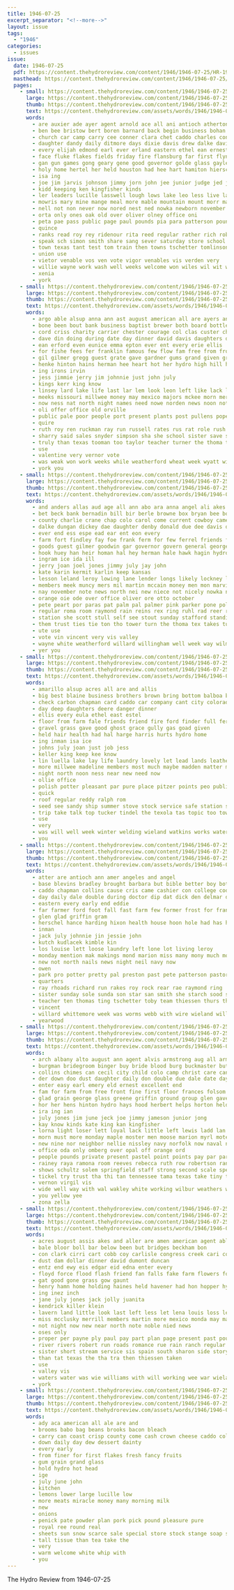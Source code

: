 ```yaml
---
title: 1946-07-25
excerpt_separator: "<!--more-->"
layout: issue
tags:
  - "1946"
categories:
  - issues
issue:
  date: 1946-07-25
  pdf: https://content.thehydroreview.com/content/1946/1946-07-25/HR-1946-07-25.pdf
  masthead: https://content.thehydroreview.com/content/1946/1946-07-25/masthead/HR-1946-07-25.jpg
  pages:
    - small: https://content.thehydroreview.com/content/1946/1946-07-25/small/HR-1946-07-25-01.jpg
      large: https://content.thehydroreview.com/content/1946/1946-07-25/large/HR-1946-07-25-01.jpg
      thumb: https://content.thehydroreview.com/content/1946/1946-07-25/thumbnails/HR-1946-07-25-01.jpg
      text: https://content.thehydroreview.com/assets/words/1946/1946-07-25/HR-1946-07-25-01.txt
      words:
        - are auxier ade ayer agent arnold ace all ani antioch atherton ago altus ark author and alderson adkins august american ana alva
        - ben bee bristow bert boren barnard back begin business bohan buddy branson bar best bird bassler bath box baby bill belis bible beckham baptist bassett backe boys been belle better bethel born bobbie brett battle berry bayless bass baker but
        - church car camp carry cee conner clara chet caddo charles congress cordial christian colorado cast college cousin custer carruth creekmore churches clifford cook cad clinton cen cheryl came clyde court cedar can cecil chief circle cope cattle cone canyon crable cane city colo cor county coy con cody carolyn cartwright class canada cua colin center cox
        - daughter dandy daily ditmore days dixie davis drew dalke david during dent dick dire durant day divine death dean director dallas delbert doing
        - every elijah edmond earl ever erland eastern ethel ean ernest eden epton elk east even etna ela elwood
        - face fluke flakes fields friday fire flansburg far first flynn force for full front friendly flowers fone from fires found former field fred
        - gan gun games gong geary gene good governor golde glass gayle given grow game guthrie goss gregg grady gra george gia glen grand glance guard greeson gaia glidewell general gwaltney georgetown gilmer group
        - holy home hertel her held houston had hee hart hamiton hiersche horace husband him hammon homa hice hughes hydro horn herman harmony house hodge hie has hor hastings hay heidebrecht herbert hom henry heir hinton
        - isa ing
        - joe jim jarvis johnson jimmy jorn john jee junior judge jed july jordan
        - kidd keeping ken kingfisher kinds
        - ler leaders lucille lasswell lough lows lake leo less live large lack life leroy line longs last long leon little land loui latter like list loss lloyd lead leona luke lawton labor lyle low
        - mowris mary mine mange meal more mable mountain mount morr martin mayor martins marvin miner made miss mortis morris march mays missouri messimer mckee most major man mies mcalester mae matter many miller moody moore murphy meth michael malloy monday merle mor
        - nell not non never now nored nest ned nowka newborn november need name needs ning nine new nail night
        - orta only ones oak old over oliver olney office oni
        - peta pae pass public page paul pounds pia para patterson pound pastor peon pea price part potter pot people punt phipps pretty park paper
        - quince
        - ranks read roy rey ridenour rita reed regular rather rich robert race rick real reynolds rutherford reps ralph rob raymond ring ray ree rand rea roselyn roberta rider rado ran reasons reeder
        - speak sch simon smith share sang sever saturday store school seven said sapp summer special saw see she sund sale sae stange states seater son sais sunday session scarce season stage score stevens solo sam state staff shaw shown swim stores second spies stock sayre scout sat sup severe sic six sen sie speake shipman shoop story supe soap shan
        - town texas tant test tom train then towns tschetter tomlinson till toward ton theo ted them tough thomas taylor tack tindel thee thompson trip ten trend table tolle than turner too tees take the toby
        - union use
        - vietor venable vos ven vote vigor venables vis verden very
        - willie wayne work wash well weeks welcome won wiles wil wit wilburn week want waltner walt wicker winner will with while west wire worker went watt weatherford was willard way weaver why war wolf woodward
        - xenia
        - york
    - small: https://content.thehydroreview.com/content/1946/1946-07-25/small/HR-1946-07-25-02.jpg
      large: https://content.thehydroreview.com/content/1946/1946-07-25/large/HR-1946-07-25-02.jpg
      thumb: https://content.thehydroreview.com/content/1946/1946-07-25/thumbnails/HR-1946-07-25-02.jpg
      text: https://content.thehydroreview.com/assets/words/1946/1946-07-25/HR-1946-07-25-02.txt
      words:
        - argo able alsup anna ann ast august american all are ayers and
        - bone been bout bank business baptist brewer both board bottle buy bradley breth boys brothers
        - cord criss charity carrier chester courage col clas custer church child clyde candi coop camp city cece county clarence cantrell company carnegie check collins caddo cashier coyle camera card can
        - dave din doing during date day dinner david davis daughters dunn dixie death daughter due
        - ean erford even eunice emma epton ever ent every erie ellis
        - for fishe fees fer franklin famous few flow fam free from front friends friday farmer flowers fails fan first fairly
        - gil gilmer gregg guest grate gave gardner gums grand given graft going
        - henke hinton hains herman hee heart hot her hydro high hill herbert hand head handle harry has held had howard hansen house home hard him
        - ing irons irvin
        - jess jimmie jerry jim johnnie just john july
        - kings kerr king know
        - linsey lard lake life last lar lem look leon left like lack lens lor loyd let lunch lee
        - meeks missouri millwee money may mexico majors mckee morn merle mill mans man monday mcphearson marshall means much many most
        - now ness nat north night names need nowe norden news noon not noland nona new near ner
        - oli offer office old orville
        - public pale poor people port present plants post pullens pope pullen pleasure pee poli press pet ports person page part park
        - quire
        - ruth roy ren ruckman ray run russell rates rus rat role rush robert roman
        - sharry said sales snyder simpson sha she school sister save smith simmons south sah self sid state spencer sons saving schools sch side sincere soldi service story shirley such see sunday strem sie send saturday sue small states selma
        - truly than texas tooman too taylor teacher turner the thoma trail tucker toe town terry thomas
        - use
        - valentine very vernor vote
        - was weak won work weeks while weatherford wheat week wyatt will watch walter with ward want went way winter wee western wells well
        - york you
    - small: https://content.thehydroreview.com/content/1946/1946-07-25/small/HR-1946-07-25-03.jpg
      large: https://content.thehydroreview.com/content/1946/1946-07-25/large/HR-1946-07-25-03.jpg
      thumb: https://content.thehydroreview.com/content/1946/1946-07-25/thumbnails/HR-1946-07-25-03.jpg
      text: https://content.thehydroreview.com/assets/words/1946/1946-07-25/HR-1946-07-25-03.txt
      words:
        - and anders allas aud age all ann abo ara anna angel ali akes ashing alex alt aman albert are angeles america aloe
        - bet beck bank bernadin bill bir berle browne box bryan bee boy ben burr brother bridge blue boston but burg big bring both buy bethel ballou best brothers better been byram born baptist brake biase bob barbara
        - county charlie crane chap colo carol come current cowboy came cake choice cotton claude caddo cream course cattle carl can city church custer copper coffey carpenter crites cruzan carruth credit canton car
        - dalke dungan dickey dae daughter denby donald due dee davis dixie dinner dry day double delmer
        - ever end ess espe ead ear ent eon every
        - farm fort findley fay foe frank ferm for few ferrel friends fae friday flo fam fey freidline fos from
        - goods guest gilmer goodwin gar governor govern general george gilmore gil gee game geary glazier given good gants gloria
        - hook huey han heir homan hal hey herman hale hawk hagin hydro hoge has house home harri had hawkins held hinton hon homer harvey hoyt her hanes
        - ingram ice ida ill
        - jerry joan joel jones jimmy july jay john
        - kate karin kermit karlin keep kansas
        - lesson leland leroy lowing lane lender longs likely lockney long loan life lee law last leonard leas loud los latter lome living
        - members meek muncy mers mil martin mccain money men mon marvin mariage mary made mills moe massey messimer must man meth merle morning
        - nay november note news north nei new niece not nicely nowka nies now ned
        - orange oie ode over office oliver ore otto october
        - pete peart por paras pat palm pal palmer pink parker pone poli people price paul paler present peed pautz president part pana
        - regular roma room raymond rain reins rex ring ruhl rad reer riley richard res ree roy robert rae ray rons rose
        - station she scott stull self see stout sunday stafford standing sad sylvester sion sed scudder surgeon start said sor soon soules such sister sis speaker shower shade still stead sos son sylvan set shelton sale service street state sal short seal sat stockton spokes
        - them trust ties tie ton tho tower turn the thoma tex takes turner till thing try texas tae trip tash tony tune ted thomason
        - ute use
        - vote vin vincent very vis valley
        - wayne white weatherford willard willingham well week way wilma wil wash want williams world wearing wen while wells was with worthy wheel will west william welcome weathers
        - yer you
    - small: https://content.thehydroreview.com/content/1946/1946-07-25/small/HR-1946-07-25-04.jpg
      large: https://content.thehydroreview.com/content/1946/1946-07-25/large/HR-1946-07-25-04.jpg
      thumb: https://content.thehydroreview.com/content/1946/1946-07-25/thumbnails/HR-1946-07-25-04.jpg
      text: https://content.thehydroreview.com/assets/words/1946/1946-07-25/HR-1946-07-25-04.txt
      words:
        - amarillo alsup acres all are and allis
        - big best blaine business brothers brown bring bottom balboa billy bonnie baker bill bridgeport back barn bascom bradley blue
        - check carbon chapman card caddo car company cant city colorado churn can champlin clinton camp county call clyde colony carl child care
        - day deep daughters deere danger dinner
        - ellis every eula ethel east estel
        - floor from farm fale friends friend fire ford finder full fern fost flansburg for fine
        - gravel grass gave good ghost grace gully gas goad given
        - held hair health had hal harge harris hurts hydro home
        - ing inman isa ice
        - johns july joan just job jess
        - keller king keep kee know
        - lin luella lake lay life laundry lovely let lead lands leather lee lemme lap
        - more millwee madeline members most much maybe madden matter money murphy mccully model mile mound
        - night north noon ness near new need now
        - ollie office
        - polish potter pleasant par pure place pitzer points peo public pope pascal pearl pete proper per paper people power pink poo paul pick
        - quick
        - roof regular reddy ralph rom
        - seed see sandy ship summer stove stock service safe station sales sand sale side shower south style subject sandlin
        - trip take talk top tucker tindel the texola tas topic too town them
        - use
        - very
        - was will well week winter welding wieland watkins works water with wells work weeks weatherford welcome weather write
        - you
    - small: https://content.thehydroreview.com/content/1946/1946-07-25/small/HR-1946-07-25-05.jpg
      large: https://content.thehydroreview.com/content/1946/1946-07-25/large/HR-1946-07-25-05.jpg
      thumb: https://content.thehydroreview.com/content/1946/1946-07-25/thumbnails/HR-1946-07-25-05.jpg
      text: https://content.thehydroreview.com/assets/words/1946/1946-07-25/HR-1946-07-25-05.txt
      words:
        - atter are antioch ann amer angeles and angel
        - base blevins bradley brought barbara but bible better boy both bank bar bare boards bertha broadway been buy
        - caddo chapman collins cause cris came cashier con college cody county clyde cotton carl cox city congress
        - day daily dale double during doctor dip dat dick den delmar delay dress dona david diego
        - eastern every early end eddie
        - far farmer ford foot fall fast farm few former frost for frank favor felton fost fred folks friday fun fath first forman friends found frankenfeld from forks
        - glen glad griffin gram
        - herschel hance harding hixon health house hoon hole had has hin hall hoof holding hinton hydro helen her henry home hoes
        - inman
        - jack july johnnie jin jessie john
        - kutch kudlacek kimble kin
        - los louise lett loose laundry left lone lot living leroy
        - monday mention mak makings mond marion miss many mony much morris mow mower marie morning might moody model mabel
        - new not north nails news night neil navy now
        - owen
        - park pro potter pretty pal preston past pete patterson pastor pitch pope payne patter
        - quarters
        - ray rhoads richard run rakes roy rock rear rae raymond ring
        - sister sunday sole sunda son star san smith she starch sood sickle sparks shoe safe side sing shoop see sessions saturday
        - teacher ten thomas ting tschetter toby team thiessen thurs them the too
        - vincent
        - willard whittemore week was worms webb with wire wieland will wendell wonder working
        - yearwood
    - small: https://content.thehydroreview.com/content/1946/1946-07-25/small/HR-1946-07-25-06.jpg
      large: https://content.thehydroreview.com/content/1946/1946-07-25/large/HR-1946-07-25-06.jpg
      thumb: https://content.thehydroreview.com/content/1946/1946-07-25/thumbnails/HR-1946-07-25-06.jpg
      text: https://content.thehydroreview.com/assets/words/1946/1946-07-25/HR-1946-07-25-06.txt
      words:
        - arch albany alto august ann agent alvis armstrong aug all arm arthur ald ave and atwell acre army are
        - burgman bridegroom binger buy bride blood burg buckmaster but boot brother bouquet blough blue been best business boyd betty boston blackie bost back bill blackman borden bank bassler bore brides barber bryan
        - collins chimes can cecil city child colo camp christ care cancer clair conquest company carruth corporal close chose call come car county cotten carl coy cope charles ching cai class cotton coffee
        - der down doo dust daughter daily don double due dale date day dorsey dinner dewey days during daughters dress
        - enter easy earl emery eld ernest excellent end
        - fam for farm from free front fine first floor frances folsom flansburg furlough farra fest frank frankie friday falls felton fresh florida farrel
        - glad grain george glass greene griffin ground group glen gave good gorman given gift goes guest general
        - hor her hens hinton hydro hays hood herbert helps horton held hot home had heres honor hair has high hubert harry horn homa hatfield hop
        - ira ing ian
        - july jones jim june jeck joe jimmy jameson junior jong
        - kay know kinds kate king kan kingfisher
        - lorna light loser lett loyal lack little left lewis ladd lan lou living logan lesson lee let land last life lawton love loy louis
        - morn must more monday maple moster men moose marion myrl mote mor mash morris mar music margaret mattie miller marriage mae missouri myrna mexico many model members minister mildred miss made man master
        - new nine nor neighbor nellie nissley navy norfolk now naval not night news
        - office oda only omberg over opal off orange ord
        - people pounds private present pastel point points pay par parker pride poy pool park patsy pink press per pitzer pers patzer past
        - rainey raya ramona room reeves rebecca ruth row robertson rank ren roses rock rockers radio roy russel russell rowland ring raymond rogers res ray rocker reside red ralph run
        - shows schultz solem springfield staff strong second scale speak strength sang simple stuber string season saturday station sons style still school seed smith she store service stockton straw senator speech size sas speck sawatzky sheri sunday sergeant saar street sunda shall sleep sale square see scarce son sister spain simmons soon
        - tickel try trust tha thi tan tennessee tama texas take tiny table topic tack trail thomas tap tonic trip triplett them the till throw
        - vernon virgil vis
        - wide well way with wal wakley white working wilbur weathers work weak ware wile went wells welding week while waldrep weeks west weekly weatherford was wedding will
        - you yellow yee
        - zona zella
    - small: https://content.thehydroreview.com/content/1946/1946-07-25/small/HR-1946-07-25-07.jpg
      large: https://content.thehydroreview.com/content/1946/1946-07-25/large/HR-1946-07-25-07.jpg
      thumb: https://content.thehydroreview.com/content/1946/1946-07-25/thumbnails/HR-1946-07-25-07.jpg
      text: https://content.thehydroreview.com/assets/words/1946/1946-07-25/HR-1946-07-25-07.txt
      words:
        - acres august assis akes and aller are amen american agent able amarillo april area all
        - bale bloor boll bar below been but bridges beckham bon
        - con clark cirri cart cobb coy carlisle congress creek cari county cotton channel carl city corn chisum clayton caddo cattle curt
        - dust dam dollar dinner david dumont duncan
        - entz end ewy eis edgar eid edna enter every
        - floyd force flood flash friend fan falls fake farm flowers fort for from fanny fenter
        - gat good gone grass gow gaunt
        - henry hamn home holding haines held havener had hon hopper hydro has her high huge house how
        - ing inez inch
        - jane july jones jack jolly juanita
        - kendrick killer klein
        - lavern land little look last left less let lena louis loss lence long lake lloyd lakes
        - miss mcclusky merrill members martin more mexico monda may madge mir marshall monday must mis million
        - not night now new near north note noble nied news
        - oses only
        - proper per payne ply paul pay part plan page present past pounds pro
        - river rivers robert run roads romance rue rain ranch regular roy
        - sister short stream service sis spain south sharon side story smith sunday shows sugar shown sible shirley
        - than tat texas the tha tra then thiessen taken
        - use
        - valley vis
        - waters water was wie williams with will working wee war wieland week washita wendell wage
        - york
    - small: https://content.thehydroreview.com/content/1946/1946-07-25/small/HR-1946-07-25-08.jpg
      large: https://content.thehydroreview.com/content/1946/1946-07-25/large/HR-1946-07-25-08.jpg
      thumb: https://content.thehydroreview.com/content/1946/1946-07-25/thumbnails/HR-1946-07-25-08.jpg
      text: https://content.thehydroreview.com/assets/words/1946/1946-07-25/HR-1946-07-25-08.txt
      words:
        - ady aca american all ale are and
        - brooms babo bag beans brooks bacon bleach
        - carry can coast crisp county come cash crown cheese caddo colorado cabbage corn
        - down daily day dew dessert dainty
        - every early
        - from finer for first flakes fresh fancy fruits
        - gum grain grand glass
        - hold hydro hot head
        - ige
        - july june john
        - kitchen
        - lemons lower large lucille low
        - more meats miracle money many morning milk
        - new
        - onions
        - penick pate powder plan pork pick pound pleasure pure
        - royal ree round real
        - sheets sun snow scarce sale special store stock stange soap soda stores saving
        - tall tissue than tea take the
        - very
        - warm welcome white whip with
        - you
---
```


The Hydro Review from 1946-07-25

<!--more-->

